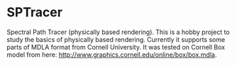 # SPTracer
Spectral Path Tracer (physically based rendering). This is a hobby project to study the basics of physically based rendering.
Currently it supports some parts of MDLA format from Cornell University. It was tested on Cornell Box model from here:
http://www.graphics.cornell.edu/online/box/box.mdla.
